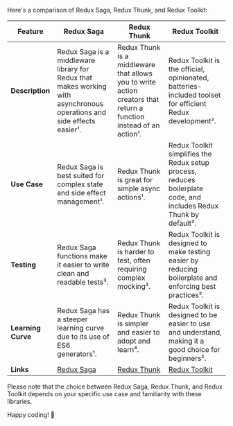 Here's a comparison of Redux Saga, Redux Thunk, and Redux Toolkit:

| Feature | Redux Saga | Redux Thunk | Redux Toolkit |
| --- | --- | --- | --- |
| **Description** | Redux Saga is a middleware library for Redux that makes working with asynchronous operations and side effects easier¹. | Redux Thunk is a middleware that allows you to write action creators that return a function instead of an action¹. | Redux Toolkit is the official, opinionated, batteries-included toolset for efficient Redux development². |
| **Use Case** | Redux Saga is best suited for complex state and side effect management¹. | Redux Thunk is great for simple async actions¹. | Redux Toolkit simplifies the Redux setup process, reduces boilerplate code, and includes Redux Thunk by default². |
| **Testing** | Redux Saga functions make it easier to write clean and readable tests³. | Redux Thunk is harder to test, often requiring complex mocking³. | Redux Toolkit is designed to make testing easier by reducing boilerplate and enforcing best practices². |
| **Learning Curve** | Redux Saga has a steeper learning curve due to its use of ES6 generators¹. | Redux Thunk is simpler and easier to adopt and learn⁴. | Redux Toolkit is designed to be easier to use and understand, making it a good choice for beginners². |
| **Links** | [Redux Saga](https://redux-saga.js.org/) | [Redux Thunk](https://github.com/reduxjs/redux-thunk) | [Redux Toolkit](https://redux-toolkit.js.org/) |

Please note that the choice between Redux Saga, Redux Thunk, and Redux Toolkit depends on your specific use case and familiarity with these libraries. 

Happy coding! 🚀
